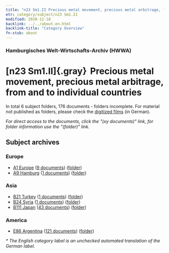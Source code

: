 ```yaml
---
title: "n23 Sm1.II Precious metal movement, precious metal arbitrage, from and to individual countries"
etr: category/subject/n23 Sm1.II
modified: 2020-12-18
backlink: ../../about.en.html
backlink-title: "Category Overview"
fn-stub: about
---
```


### Hamburgisches Welt-Wirtschafts-Archiv (HWWA)
# [n23 Sm1.II]{.gray}&#8201; Precious metal movement, precious metal arbitrage, from and to individual countries&#160; 





In total 6 subject folders, 176 documents - folders incomplete.
For material not published as folders, please check the [digitized films](/film/h1_sh) (in German).

_For direct access to the documents, click the "(xy documents)" link, for folder information use the "(folder)" link._

## Subject archives



### Europe

- [A1 Europe](../../../geo/about.en.html#A1) (<a href="https://dfg-viewer.de/show/?tx_dlf[id]=https://pm20.zbw.eu/mets/sh/1408xx/140892/1453xx/145307/public.mets.en.xml" target="_blank">9 documents</a>) ([folder](http://purl.org/pressemappe20/folder/sh/140892,145307))
- [A9 Hamburg](../../../geo/about.en.html#A9) (<a href="https://dfg-viewer.de/show/?tx_dlf[id]=https://pm20.zbw.eu/mets/sh/1409xx/140905/1453xx/145307/public.mets.en.xml" target="_blank">1 documents</a>) ([folder](http://purl.org/pressemappe20/folder/sh/140905,145307))

### Asia

- [B21 Turkey](../../../geo/about.en.html#B21) (<a href="https://dfg-viewer.de/show/?tx_dlf[id]=https://pm20.zbw.eu/mets/sh/1411xx/141111/1453xx/145307/public.mets.en.xml" target="_blank">1 documents</a>) ([folder](http://purl.org/pressemappe20/folder/sh/141111,145307))
- [B24 Syria](../../../geo/about.en.html#B24) (<a href="https://dfg-viewer.de/show/?tx_dlf[id]=https://pm20.zbw.eu/mets/sh/1411xx/141114/1453xx/145307/public.mets.en.xml" target="_blank">1 documents</a>) ([folder](http://purl.org/pressemappe20/folder/sh/141114,145307))
- [B111 Japan](../../../geo/about.en.html#B111) (<a href="https://dfg-viewer.de/show/?tx_dlf[id]=https://pm20.zbw.eu/mets/sh/1412xx/141272/1453xx/145307/public.mets.en.xml" target="_blank">43 documents</a>) ([folder](http://purl.org/pressemappe20/folder/sh/141272,145307))

### America

- [E86 Argentina](../../../geo/about.en.html#E86) (<a href="https://dfg-viewer.de/show/?tx_dlf[id]=https://pm20.zbw.eu/mets/sh/1416xx/141692/1453xx/145307/public.mets.en.xml" target="_blank">121 documents</a>) ([folder](http://purl.org/pressemappe20/folder/sh/141692,145307))


_* The English category label is an unchecked automated translation of the German label._

